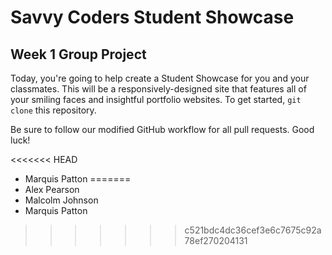 # Savvy Coders Student Showcase
## Week 1 Group Project

Today, you're going to help create a Student Showcase for you and your classmates. This will be a responsively-designed site that features all of your smiling faces and insightful portfolio websites. To get started, `git clone` this repository.

Be sure to follow our modified GitHub workflow for all pull requests. Good luck!

<<<<<<< HEAD
+ Marquis Patton
=======
+ Alex Pearson
+ Malcolm Johnson
+ Marquis Patton
>>>>>>> c521bdc4dc36cef3e6c7675c92a78ef270204131
